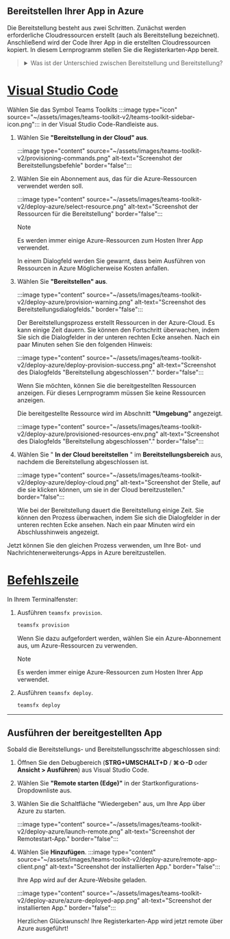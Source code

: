 ## <a name="deploy-your-app-to-azure"></a>Bereitstellen Ihrer App in Azure

Die Bereitstellung besteht aus zwei Schritten.  Zunächst werden erforderliche Cloudressourcen erstellt (auch als Bereitstellung bezeichnet). Anschließend wird der Code Ihrer App in die erstellten Cloudressourcen kopiert. In diesem Lernprogramm stellen Sie die Registerkarten-App bereit.

> <details>
> <summary>Was ist der Unterschied zwischen Bereitstellung und Bereitstellung?</summary>
>
> Der **Bereitstellungsschritt** erstellt Ressourcen in Azure und Microsoft 365 für Ihre App, aber kein Code (HTML, CSS, JavaScript usw.) wird in die Ressourcen kopiert. Der Schritt **"Bereitstellen** " kopiert den Code für Ihre App in die Ressourcen, die Sie während des Bereitstellungsschritts erstellt haben. Es ist üblich, mehrmals bereitzustellen, ohne neue Ressourcen bereitzustellen. Da der Bereitstellungsschritt einige Zeit in Anspruch nehmen kann, ist er vom Bereitstellungsschritt getrennt.
</details>

# <a name="visual-studio-code"></a>[Visual Studio Code](#tab/vscode)

Wählen Sie das Symbol Teams Toolkits :::image type="icon" source="~/assets/images/teams-toolkit-v2/teams-toolkit-sidebar-icon.png"::: in der Visual Studio Code-Randleiste aus.

1. Wählen Sie **"Bereitstellung in der Cloud" aus**.

   :::image type="content" source="~/assets/images/teams-toolkit-v2/provisioning-commands.png" alt-text="Screenshot der Bereitstellungsbefehle" border="false":::

1. Wählen Sie ein Abonnement aus, das für die Azure-Ressourcen verwendet werden soll.

    :::image type="content" source="~/assets/images/teams-toolkit-v2/deploy-azure/select-resource.png" alt-text="Screenshot der Ressourcen für die Bereitstellung" border="false":::

   > [!NOTE]
   > Es werden immer einige Azure-Ressourcen zum Hosten Ihrer App verwendet.

    In einem Dialogfeld werden Sie gewarnt, dass beim Ausführen von Ressourcen in Azure Möglicherweise Kosten anfallen.

1. Wählen Sie **"Bereitstellen" aus**.

   :::image type="content" source="~/assets/images/teams-toolkit-v2/deploy-azure/provision-warning.png" alt-text="Screenshot des Bereitstellungsdialogfelds." border="false":::

   Der Bereitstellungsprozess erstellt Ressourcen in der Azure-Cloud. Es kann einige Zeit dauern. Sie können den Fortschritt überwachen, indem Sie sich die Dialogfelder in der unteren rechten Ecke ansehen. Nach ein paar Minuten sehen Sie den folgenden Hinweis:

   :::image type="content" source="~/assets/images/teams-toolkit-v2/deploy-azure/deploy-provision-success.png" alt-text="Screenshot des Dialogfelds &quot;Bereitstellung abgeschlossen&quot;." border="false":::

    Wenn Sie möchten, können Sie die bereitgestellten Ressourcen anzeigen. Für dieses Lernprogramm müssen Sie keine Ressourcen anzeigen.

    Die bereitgestellte Ressource wird im Abschnitt **"Umgebung"** angezeigt.

    :::image type="content" source="~/assets/images/teams-toolkit-v2/deploy-azure/provisioned-resources-env.png" alt-text="Screenshot des Dialogfelds &quot;Bereitstellung abgeschlossen&quot;." border="false":::

1. Wählen Sie " **In der Cloud bereitstellen** " im **Bereitstellungsbereich** aus, nachdem die Bereitstellung abgeschlossen ist.

   :::image type="content" source="~/assets/images/teams-toolkit-v2/deploy-azure/deploy-cloud.png" alt-text="Screenshot der Stelle, auf die sie klicken können, um sie in der Cloud bereitzustellen." border="false":::

   Wie bei der Bereitstellung dauert die Bereitstellung einige Zeit. Sie können den Prozess überwachen, indem Sie sich die Dialogfelder in der unteren rechten Ecke ansehen. Nach ein paar Minuten wird ein Abschlusshinweis angezeigt.

Jetzt können Sie den gleichen Prozess verwenden, um Ihre Bot- und Nachrichtenerweiterungs-Apps in Azure bereitzustellen.

# <a name="command-line"></a>[Befehlszeile](#tab/cli)

In Ihrem Terminalfenster:

1. Ausführen `teamsfx provision`.

   ``` bash
   teamsfx provision
   ```

   Wenn Sie dazu aufgefordert werden, wählen Sie ein Azure-Abonnement aus, um Azure-Ressourcen zu verwenden.

   > [!NOTE]
   > Es werden immer einige Azure-Ressourcen zum Hosten Ihrer App verwendet.

1. Ausführen `teamsfx deploy`.

   ``` bash
   teamsfx deploy
   ```

---

## <a name="run-the-deployed-app"></a>Ausführen der bereitgestellten App

Sobald die Bereitstellungs- und Bereitstellungsschritte abgeschlossen sind:

1. Öffnen Sie den Debugbereich (**STRG+UMSCHALT+D** / **⌘⇧-D** oder **Ansicht > Ausführen**) aus Visual Studio Code.
1. Wählen Sie **"Remote starten (Edge)"** in der Startkonfigurations-Dropdownliste aus.
1. Wählen Sie die Schaltfläche "Wiedergeben" aus, um Ihre App über Azure zu starten.

   :::image type="content" source="~/assets/images/teams-toolkit-v2/deploy-azure/launch-remote.png" alt-text="Screenshot der Remotestart-App." border="false":::

1. Wählen Sie **Hinzufügen**.
   :::image type="content" source="~/assets/images/teams-toolkit-v2/deploy-azure/remote-app-client.png" alt-text="Screenshot der installierten App." border="false":::

   Ihre App wird auf der Azure-Website geladen.

   :::image type="content" source="~/assets/images/teams-toolkit-v2/deploy-azure/azure-deployed-app.png" alt-text="Screenshot der installierten App." border="false":::

    Herzlichen Glückwunsch! Ihre Registerkarten-App wird jetzt remote über Azure ausgeführt!
